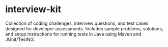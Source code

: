 # interview-kit
Collection of coding challenges, interview questions, and test cases designed for developer assessments. Includes sample problems, solutions, and setup instructions for running tests in Java using Maven and JUnit/TestNG.
